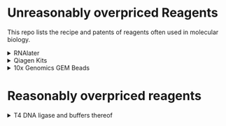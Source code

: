 # Unreasonably overpriced Reagents

This repo lists the recipe and patents of reagents often used in molecular biology.

<details>
  <summary>
  RNAlater
  </summary>

  https://patents.google.com/patent/US20140295411A1/en
  ```
  25 mM Sodium Citrate pH 5.2
  10 mM EDTA
  70% ammonium sulfate
  ```
  
  Citrate and EDTA chelates divalent ions, which accelerate DNA/RNA hydrolysis. 70% (NH4)2SO4 precipitates all proteins, including RNAses. RNA is the most stable at pH 5.
</details>

<details>
  <summary>
  Qiagen Kits
  </summary>

  https://patents.google.com/patent/US6383393B1/en
  ```
  P1: 10 mM Tris-HCl, pH 8, 100 μg/ml RNase A
  P2: 0.2 M NaOH, 2% SDS
  P3: 4.2 M guanidine hydrochloride, 0.9 M potassium acetate, pH 4.8
  PB: 5 M guanidine hydrochloride, 30% isopropanol
  PE: 80% Ethanol
  EB: 10 mM Tris-HCl, pH 8.5
  ```
  Also, https://openwetware.org/wiki/Qiagen_Buffers
  
  Buffer ER:
  > To the cL, there is added 1/10 of its volume (35 ml) of a buffer consisting of 20% NP 40, 750 mM NaCl, 50 mM MOPS, pH 7.0, and incubated with the cL mixture at 4° C. for one hour.
  
  https://patents.google.com/patent/US7510826B2/en
  
  These [spin](http://www.epochlifescience.com/Product/PurificationKit/dna_mini.aspx) columns and [anion exchange](http://www.epochlifescience.com/Product/PurificationKit/dna_midi.aspx) columns perform identically as the Qiagen ones.
  
  
  ### [QIAPrecipitator](https://www.qiagen.com/us/products/discovery-and-translational-research/dna-rna-purification/dna-purification/plasmid-dna/hispeed-plasmid-kits)
  
  https://patents.google.com/patent/EP1121460B1/en
  
  Cellulose acetate/nitrate 0.45um syringe filter.
  
  ### Plasmid Plus Kits
  
  https://patents.google.com/patent/EP1771242B1/en
  
  The silica column seems to be the Whatman GF/D filter paper.
  
  
  ### RNEasy buffers
  https://pipettejockey.com/2020/03/30/diy-rna-spin-column-buffers-purification-of-rna-with-humble-dna-silica-spin-columns/
  
  Should be the same silica columns as everything else.
  
  ### MN Nucleobond
  
  https://pipettejockey.com/2017/08/12/diy-plasmid-anion-exchange-buffers-and-columns-qaigen-and-macherey-nagel/
  
  https://patents.google.com/patent/US6428703B1/
  
  The filter is called an extraction thimble.
  
  https://patents.google.com/patent/DE202005010007U1/
  
  ```
  The Fiber braid of the filter material may, for example, cellulose, Be made glass, plastic and / or metal fibers. It goes without saying that too other materials that are suitable for a depth filter.

Around one for the above purpose sufficient filter capacity available should the filter material have a thickness of at least 1 mm. It is understood that the Thickness of the filter material can also be larger if appropriate capacity requirements consist.
  ```
  
  [Grade 603 cellulose thimble](https://www.cytivalifesciences.com/en/us/shop/whatman-laboratory-filtration/thimbles/cellulose-thimbles-standard/standard-cellulose-extraction-thimbles-p-00276) should work. Looks the most similar to the actual filter.
  
  ### [Sigma GenElute HP Endotoxin-free](https://www.sigmaaldrich.com/US/en/product/sigma/na0410)
  
  https://patents.google.com/patent/US20050245733A1/en
  
  Silica-based kit. The magic is 5% n-octyl-β-d-glucopyranoside in the binding buffer.
  
  > Other classes of detergents, such as zwitterionic, alkyl sulfate, CHAPS, glucamide and non-ionic polyoxyethylene, do not function in the method of the present invention to provide adequate yields of nucleic acids with low levels of endotoxins. Since endotoxins are lipopolysaccharides, it is thought that the carbohydrate component of the carbohydrate non-ionic detergents claimed in the present invention solubilizes the polysaccharide portion of the endotoxin, preventing it from absorbing to the binding matrix. Thus the nucleic acids to be purified absorb to the binding matrix in the presence of the chaotropic binding solution, whereas the endotoxins do not absorb in the presence of the carbohydrate non-ionic detergent and are washed off the binding matrix column. Other classes of detergents, other than the carbohydrate non-ionic detergents claimed in the present invention, either interfere with the binding of the nucleic acids to the binding matrix, resulting in a low yield of recovered nucleic acids and/or interfere with the solubilizing of the endotoxins, resulting in high amounts of endotoxins in the final nucleic acid product.  

</details>

<details>
  <summary>
  10x Genomics GEM Beads
  </summary>

  https://patents.google.com/patent/US20140295411A1/en
  
  To make the most sense, the gel beads probably decompose upon mixing with the RT mix containing DTT.
  This allows oligos to bind to mRNAs within a fixed cells.
  
  Emulsion formation, probably based on [this](https://pubs.rsc.org/en/content/articlelanding/2008/LC/b806706f) paper.
  
  Partitioning oil
  ```
  Novec HFE 7500 fluorocarbon oil (3M, St. Paul, MN, USA) containing 2% (v/v) Krytox-PEG-Krytox 
  ```
  
  Recovery reagent
  ```
  perfluorodecanol
  ```
  

  
</details>

# Reasonably overpriced reagents

<details>
  <summary>
  T4 DNA ligase and buffers thereof
  </summary>
  
  1X Quick Ligation Reaction [Buffer](https://www.neb.com/products/m2200-quick-ligation-kit)
  
  ```
  66 mM Tris-HCl
  10 mM MgCl2
  1 mM Dithiothreitol
  1 mM ATP
  7.5% Polyethylene glycol (PEG6000)
  pH 7.6 @ 25°C
  ```
 
  1x Ligation [buffer](https://www.neb.com/products/b0202-t4-dna-ligase-reaction-buffer)
  ```
  50 mM Tris-HCl 
  10 mM MgCl2 
  1 mM ATP 
  10 mM DTT 
  pH 7.5 @ 25°C
  ```

  https://patents.google.com/patent/US9499811B2/en
  
  The proprietary ligation enhancer is propane-1,2-diol (1,2Pr-D).
  
  <img width="362" alt="Comparison of quick ligation buffer and 1,2Pr-D" src="https://user-images.githubusercontent.com/34997334/209246532-36ad1b5f-28d8-44ab-a3bf-db1f97c24acd.png">
  
  > Comparison of quick ligation buffer and 1,2Pr-D using AhdI-linearized pUC19 double-stranded DNA (containing single-base overhangs)

  [ElectroLigase®](https://www.neb.com/products/m0369-electroligase)
  - No PEG
  - T4 buffer + 12% 1,2Pr-D
  
  > When PEG is present in the ligase buffer, a two-fold reduction in the small molecule enhancer concentration over that used in the absence of PEG can be used to further enhance ligation over that seen with PEG alone
  > An improvement of at least 25% in efficiency of ligation was observed in multiple samples in which glycerol and 1,2-PrD were included in addition to PEG 6000 compared with ligation efficiencies in the presence of PEG 6000 only as a control. When the ligated DNA was introduced into host cells using electroporation (see Example 1), at least a 50-fold improvement was observed over the control.
  
  [Instant Sticky-end Ligase Master Mix](https://www.neb.com/products/m0370-instant-sticky-end-ligase-master-mix)
  - Contains PEG
  
  [Blunt/TA Ligase Master Mix](https://www.neb.com/products/m0367-blunt-ta-ligase-master-mix)
  - Contains PEG
  - Probably different concentrations of PEG

</details>

